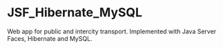 # JSF_Hibernate_MySQL
Web app for public and intercity transport. Implemented with Java Server Faces, Hibernate and MySQL.
